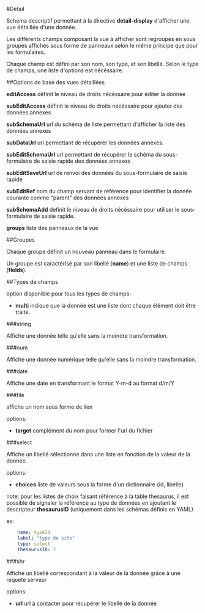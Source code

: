 #Detail

Schema descriptif permettant à la directive **detail-display** d'afficher une vue détaillée d'une donnée.

Les différents champs composant la vue à afficher sont regroupés en sous groupes affichés sous forme de panneaux selon le même principe que pour les formulaires.

Chaque champ est défini par son nom, son type, et son libellé. Selon le type de champs, une liste d'options est nécéssaire.


##Options de base des vues détaillées

**editAccess** définit le niveau de droits nécéssaire pour éditer la donnée

**subEditAccess** définit le niveau de droits nécéssaire pour ajouter des données annexes

**subSchemaUrl** url du schéma de liste permettant d'afficher la liste des données annexes

**subDataUrl** url permettant de récupérer les données annexes.

**subEditSchemaUrl** url permettant de récupérer le schéma du sous-formulaire de saisie rapide des données annexes

**subEditSaveUrl** url de renvoi des données du sous-formulaire de saisie rapide

**subEditRef** nom du champ servant de référence pour identifier la donnée courante comme "parent" des données annexes

**subSchemaAdd** definit le niveau de droits nécéssaire pour utiliser le sous-formulaire de saisie rapide.

**groups** liste des panneaux de la vue


##Groupes

Chaque groupe définit un nouveau panneau dans le formulaire.

Un groupe est caractérisé par son libellé (**name**) et une liste de champs (**fields**).



##Types de champs

option disponible pour tous les types de champs:

- **multi** indique que la donnée est une liste dont chaque élément doit être traité.


###string

Affiche une donnée telle qu'elle sans la moindre transformation.


###num

Affiche une donnée numérique telle qu'elle sans la moindre transformation.


###date

Affiche une date en transformant le format Y-m-d au format d/m/Y


###file

affiche un nom sous forme de lien

options:

 - **target** complément du nom pour former l'url du fichier


###select

Affiche un libellé sélectionné dans une liste en fonction de la valeur de la donnée.

options: 

 - **choices** liste de valeurs sous la forme d'un dictionnaire {id, libelle}

note: pour les listes de choix faisant référence à la table thesaurus, il est possible de signaler la référence au type de données en ajoutant le descripteur **thesaurusID** (uniquement dans les schémas définis en YAML)

ex:

```yaml
    name: typeId
    label: "type de site"
    type: select
    thesaurusID: 7
```


###xhr

Affiche un libellé correspondant à la valeur de la donnée grâce à une requete serveur

options:

 - **url** url à contacter pour récupérer le libellé de la donnée
